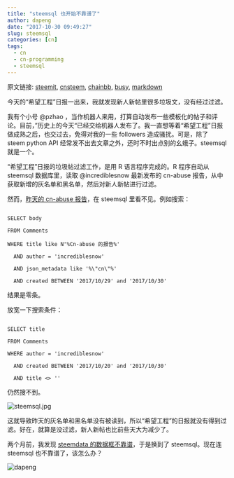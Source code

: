 ```yaml
---
title: "steemsql 也开始不靠谱了"
author: dapeng
date: "2017-10-30 09:49:27"
slug: steemsql
categories: [cn]
tags: 
  - cn
  - cn-programming
  - steemsql
---
```


原文链接: [steemit](https://steemit.com/cn/@dapeng/steemsql), [cnsteem](https://cnsteem.com/cn/@dapeng/steemsql), [chainbb](https://chainbb.com/cn/@dapeng/steemsql), [busy](https://busy.org/cn/@dapeng/steemsql), [markdown](https://raw.githubusercontent.com/pzhaonet/steem_mirror/master/content/post/steemsql.md)

今天的“希望工程”日报一出来，我就发现新人新帖里很多垃圾文，没有经过过滤。


我有个小号 @pzhao ，当作机器人来用，打算自动发布一些模板化的帖子和评论。目前，”历史上的今天“已经交给机器人发布了。我一直想等着“希望工程”日报做成熟之后，也交过去，免得对我的一些 followers 造成骚扰。可是，除了 steem python API 经常发不出去文章之外，还时不时出点别的幺蛾子。steemsql 就是一个。


“希望工程”日报的垃圾帖过滤工作，是用 R 语言程序完成的。R 程序自动从 steemsql 数据库里，读取 @incrediblesnow 最新发布的 cn-abuse 报告，从中获取新增的灰名单和黑名单，然后对新人新帖进行过滤。


然而，[昨天的 cn-abuse 报告](https://cnsteem.com/cn/@incrediblesnow/29-10-2017-cn-abuse-report-for-cn-abuse-on-29-10-2017)，在 steemsql 里看不见。例如搜索：


```

SELECT body 

FROM Comments 

WHERE title like N'%Cn-abuse 的报告%' 

  AND author = 'incrediblesnow' 

  AND json_metadata like '%\"cn\"%' 

  AND created BETWEEN '2017/10/29' and '2017/10/30'

```


结果是零条。


放宽一下搜索条件：


```

SELECT title 

FROM Comments 

WHERE author = 'incrediblesnow' 

  AND created BETWEEN '2017/10/20' and '2017/10/30' 

  AND title <> ''

```


仍然搜不到。


![steemsql.jpg](https://steemitimages.com/DQmT2EerJQhoLsMUTQEKzCfgQiQ8vhnRH4etzrFU2gZ8Va3/steemsql.jpg)


这就导致昨天的灰名单和黑名单没有被读到，所以“希望工程”的日报就没有得到过滤。好在，就算是没过滤，新人新帖也比前些天大为减少了。


两个月前，我发现 [steemdata 的数据框不靠谱](https://steemit.com/cn/@dapeng/unreliable-analysis-on-steem-data-steem)，于是换到了 steemsql。现在连 steemsql 也不靠谱了，该怎么办？





![dapeng](https://steemitimages.com/DQmeYUwQ7Juorgd79o6D5E34BnUYxwfmLxYH4cApgPRhRf6/end2.jpg)
